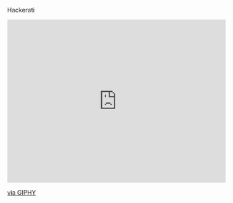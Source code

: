 Hackerati

<div style="width:100%;height:0;padding-bottom:75%;position:relative;"><iframe src="https://giphy.com/embed/IL4iTvQH0MjS" width="100%" height="100%" style="position:absolute" frameBorder="0" class="giphy-embed" allowFullScreen></iframe></div><p><a href="https://giphy.com/gifs/rip-leonard-nimoy-gif-IL4iTvQH0MjS">via GIPHY</a></p>
